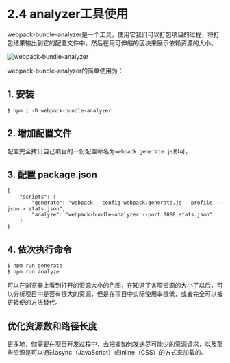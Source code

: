 # 2.4 analyzer工具使用

webpack-bundle-analyzer是一个工具，使用它我们可以打包项目的过程，将打包结果输出到它的配置文件中，然后在用可伸缩的区块来展示依赖资源的大小。

![webpack-bundle-analyzer](https://blog-1258030304.cos.ap-guangzhou.myqcloud.com/webpack-bundle-analyzer.png)


webpack-bundle-analyzer的简单使用为：

## 1. 安装

```
$ npm i -D webpack-bundle-analyzer
```

## 2. 增加配置文件

配置完全拷贝自己项目的一份配置命名为`webpack.generate.js`即可。

## 3. 配置 package.json

```
{
	"scripts": {
		"generate": "webpack --config webpack.generate.js --profile --json > stats.json",
		"analyze": "webpack-bundle-analyzer --port 8888 stats.json"
	}
}
```

## 4. 依次执行命令

```
$ npm run generate
$ npm run analyze
```

可以在浏览器上看到打开的资源大小的色图，在知道了各项资源的大小了以后，可以分析项目中是否有很大的资源，但是在项目中实际使用率很低，或者完全可以被更轻便的方法替代。


## 优化资源数和路径长度

更多地，你需要在项目开发过程中，去把握如何发送尽可能少的资源请求，以及那些资源是可以通过async（JavaScript）或inline（CSS）的方式来加载的。